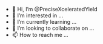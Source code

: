 - 👋 Hi, I’m @PreciseXceleratedYield
- 👀 I’m interested in ...
- 🌱 I’m currently learning ...
- 💞️ I’m looking to collaborate on ...
- 📫 How to reach me ...

<!---
PreciseXceleratedYield/PreciseXceleratedYield is a ✨ special ✨ repository because its `README.md` (this file) appears on your GitHub profile.
You can click the Preview link to take a look at your changes.
--->

